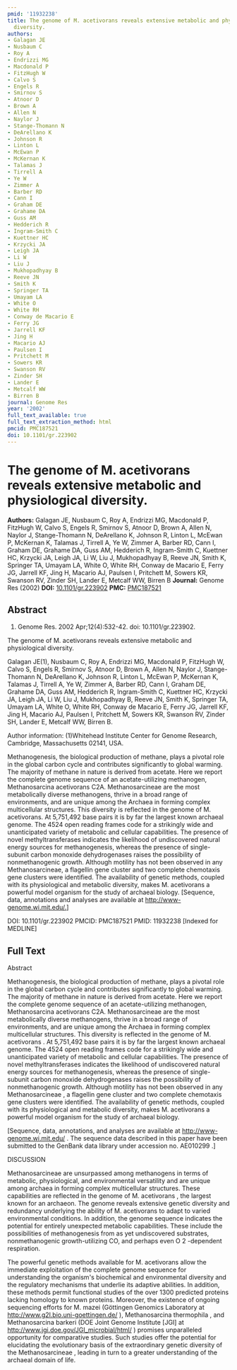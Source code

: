 ```yaml
---
pmid: '11932238'
title: The genome of M. acetivorans reveals extensive metabolic and physiological
  diversity.
authors:
- Galagan JE
- Nusbaum C
- Roy A
- Endrizzi MG
- Macdonald P
- FitzHugh W
- Calvo S
- Engels R
- Smirnov S
- Atnoor D
- Brown A
- Allen N
- Naylor J
- Stange-Thomann N
- DeArellano K
- Johnson R
- Linton L
- McEwan P
- McKernan K
- Talamas J
- Tirrell A
- Ye W
- Zimmer A
- Barber RD
- Cann I
- Graham DE
- Grahame DA
- Guss AM
- Hedderich R
- Ingram-Smith C
- Kuettner HC
- Krzycki JA
- Leigh JA
- Li W
- Liu J
- Mukhopadhyay B
- Reeve JN
- Smith K
- Springer TA
- Umayam LA
- White O
- White RH
- Conway de Macario E
- Ferry JG
- Jarrell KF
- Jing H
- Macario AJ
- Paulsen I
- Pritchett M
- Sowers KR
- Swanson RV
- Zinder SH
- Lander E
- Metcalf WW
- Birren B
journal: Genome Res
year: '2002'
full_text_available: true
full_text_extraction_method: html
pmcid: PMC187521
doi: 10.1101/gr.223902
---
```


# The genome of M. acetivorans reveals extensive metabolic and physiological diversity.
**Authors:** Galagan JE, Nusbaum C, Roy A, Endrizzi MG, Macdonald P, FitzHugh W, Calvo S, Engels R, Smirnov S, Atnoor D, Brown A, Allen N, Naylor J, Stange-Thomann N, DeArellano K, Johnson R, Linton L, McEwan P, McKernan K, Talamas J, Tirrell A, Ye W, Zimmer A, Barber RD, Cann I, Graham DE, Grahame DA, Guss AM, Hedderich R, Ingram-Smith C, Kuettner HC, Krzycki JA, Leigh JA, Li W, Liu J, Mukhopadhyay B, Reeve JN, Smith K, Springer TA, Umayam LA, White O, White RH, Conway de Macario E, Ferry JG, Jarrell KF, Jing H, Macario AJ, Paulsen I, Pritchett M, Sowers KR, Swanson RV, Zinder SH, Lander E, Metcalf WW, Birren B
**Journal:** Genome Res (2002)
**DOI:** [10.1101/gr.223902](https://doi.org/10.1101/gr.223902)
**PMC:** [PMC187521](https://www.ncbi.nlm.nih.gov/pmc/articles/PMC187521/)

## Abstract

1. Genome Res. 2002 Apr;12(4):532-42. doi: 10.1101/gr.223902.

The genome of M. acetivorans reveals extensive metabolic and physiological 
diversity.

Galagan JE(1), Nusbaum C, Roy A, Endrizzi MG, Macdonald P, FitzHugh W, Calvo S, 
Engels R, Smirnov S, Atnoor D, Brown A, Allen N, Naylor J, Stange-Thomann N, 
DeArellano K, Johnson R, Linton L, McEwan P, McKernan K, Talamas J, Tirrell A, 
Ye W, Zimmer A, Barber RD, Cann I, Graham DE, Grahame DA, Guss AM, Hedderich R, 
Ingram-Smith C, Kuettner HC, Krzycki JA, Leigh JA, Li W, Liu J, Mukhopadhyay B, 
Reeve JN, Smith K, Springer TA, Umayam LA, White O, White RH, Conway de Macario 
E, Ferry JG, Jarrell KF, Jing H, Macario AJ, Paulsen I, Pritchett M, Sowers KR, 
Swanson RV, Zinder SH, Lander E, Metcalf WW, Birren B.

Author information:
(1)Whitehead Institute Center for Genome Research, Cambridge, Massachusetts 
02141, USA.

Methanogenesis, the biological production of methane, plays a pivotal role in 
the global carbon cycle and contributes significantly to global warming. The 
majority of methane in nature is derived from acetate. Here we report the 
complete genome sequence of an acetate-utilizing methanogen, Methanosarcina 
acetivorans C2A. Methanosarcineae are the most metabolically diverse 
methanogens, thrive in a broad range of environments, and are unique among the 
Archaea in forming complex multicellular structures. This diversity is reflected 
in the genome of M. acetivorans. At 5,751,492 base pairs it is by far the 
largest known archaeal genome. The 4524 open reading frames code for a 
strikingly wide and unanticipated variety of metabolic and cellular 
capabilities. The presence of novel methyltransferases indicates the likelihood 
of undiscovered natural energy sources for methanogenesis, whereas the presence 
of single-subunit carbon monoxide dehydrogenases raises the possibility of 
nonmethanogenic growth. Although motility has not been observed in any 
Methanosarcineae, a flagellin gene cluster and two complete chemotaxis gene 
clusters were identified. The availability of genetic methods, coupled with its 
physiological and metabolic diversity, makes M. acetivorans a powerful model 
organism for the study of archaeal biology. [Sequence, data, annotations and 
analyses are available at http://www-genome.wi.mit.edu/.]

DOI: 10.1101/gr.223902
PMCID: PMC187521
PMID: 11932238 [Indexed for MEDLINE]

## Full Text

Abstract

Methanogenesis, the biological production of methane, plays a pivotal role in the global carbon cycle and contributes significantly to global warming. The majority of methane in nature is derived from acetate. Here we report the complete genome sequence of an acetate-utilizing methanogen, Methanosarcina acetivorans C2A. Methanosarcineae are the most metabolically diverse methanogens, thrive in a broad range of environments, and are unique among the Archaea in forming complex multicellular structures. This diversity is reflected in the genome of M. acetivorans . At 5,751,492 base pairs it is by far the largest known archaeal genome. The 4524 open reading frames code for a strikingly wide and unanticipated variety of metabolic and cellular capabilities. The presence of novel methyltransferases indicates the likelihood of undiscovered natural energy sources for methanogenesis, whereas the presence of single-subunit carbon monoxide dehydrogenases raises the possibility of nonmethanogenic growth. Although motility has not been observed in any Methanosarcineae , a flagellin gene cluster and two complete chemotaxis gene clusters were identified. The availability of genetic methods, coupled with its physiological and metabolic diversity, makes M. acetivorans a powerful model organism for the study of archaeal biology.

[Sequence, data, annotations, and analyses are available at http://www-genome.wi.mit.edu/ . The sequence data described in this paper have been submitted to the GenBank data library under accession no. AE010299 .]

DISCUSSION

Methanosarcineae are unsurpassed among methanogens in terms of metabolic, physiological, and environmental versatility and are unique among archaea in forming complex multicellular structures. These capabilities are reflected in the genome of M. acetivorans , the largest known for an archaeon. The genome reveals extensive genetic diversity and redundancy underlying the ability of M. acetivorans to adapt to varied environmental conditions. In addition, the genome sequence indicates the potential for entirely unexpected metabolic capabilities. These include the possibilities of methanogenesis from as yet undiscovered substrates, nonmethanogenic growth-utilizing CO, and perhaps even O 2 -dependent respiration.

The powerful genetic methods available for M. acetivorans allow the immediate exploitation of the complete genome sequence for understanding the organism's biochemical and environmental diversity and the regulatory mechanisms that underlie its adaptive abilities. In addition, these methods permit functional studies of the over 1300 predicted proteins lacking homology to known proteins. Moreover, the existence of ongoing sequencing efforts for M. mazei (Göttingen Genomics Laboratory at http://www.g2l.bio.uni-goettingen.de/ ), Methanosarcina thermophila , and Methanosarcina barkeri (DOE Joint Genome Institute [JGI] at http://www.jgi.doe.gov/JGI_microbial/html/ ) promises unparalleled opportunity for comparative studies. Such studies offer the potential for elucidating the evolutionary basis of the extraordinary genetic diversity of the Methanosarcineae , leading in turn to a greater understanding of the archaeal domain of life.
